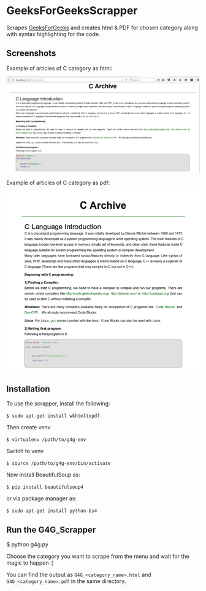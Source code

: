 # GeeksForGeeksScrapper
Scrapes [GeeksForGeeks](http://www.geeksforgeeks.org) and creates html & PDF for chosen category along with syntax highlighting for the code.

## Screenshots

Example of articles of C category as html:

![alt tag](https://github.com/CuriousLearner/GeeksForGeeksScrapper/blob/master/screenshots/G4G_C_html.png)

Example of articles of C category as pdf:

![alt tag](https://github.com/CuriousLearner/GeeksForGeeksScrapper/blob/master/screenshots/G4G_C_pdf.png)

## Installation
To use the scrapper, install the following:

`$ sudo apt-get install wkhtmltopdf`

Then create venv

`$ virtualenv /path/to/g4g-env`

Switch to venv

`$ source /path/to/g4g-env/bin/activate`

Now install BeautifulSoup as:

`$ pip install beautifulsoup4`

or via package manager as:

`$ sudo apt-get install python-bs4`

## Run the G4G_Scrapper

$ python g4g.py

Choose the category you want to scrape from the menu and wait for the magic to happen :)

You can find the output as `G4G_<category_name>.html` and `G4G_<category_name>.pdf` in the same directory.

